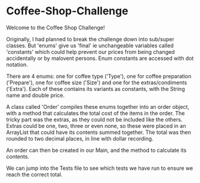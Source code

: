# Coffee-Shop-Challenge

Welcome to the Coffee Shop Challenge!

Originally, I had planned to break the challenge down into sub/super classes. But 'enums' give us 'final' ie unchangeable variables called 'constants' which could help prevent our prices from being changed accidentally or by malovent persons. Enum constants are accessed with dot notation. 

There are 4 enums: one for coffee type ('Type'), one for coffee preparation ('Prepare'), one for coffee size ('Size') and one for the extras/condiments ('Extra'). Each of these contains its variants as constants, with the String name and double price.

A class called 'Order' compiles these enums together into an order object, with a method that calculates the total cost of the items in the order. The tricky part was the extras, as they could not be included like the others. Extras could be one, two, three or even none, so these were placed in an ArrayList that could have its contents summed together. The total was then rounded to two decimal places, in line with dollar recording. 

An order can then be created in our Main, and the method to calculate its contents.

We can jump into the Tests file to see which tests we have run to ensure we reach the correct total.
